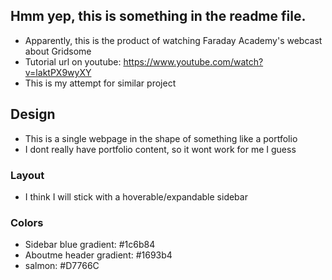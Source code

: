 ## Hmm yep, this is something in the readme file.
* Apparently, this is the product of watching Faraday Academy's webcast about Gridsome
* Tutorial url on youtube: https://www.youtube.com/watch?v=laktPX9wyXY
* This is my attempt for similar project

## Design
* This is a single webpage in the shape of something like a portfolio
* I dont really have portfolio content, so it wont work for me I guess

### Layout

* I think I will stick with a hoverable/expandable sidebar

### Colors

* Sidebar blue gradient: #1c6b84
* Aboutme header gradient: #1693b4
* salmon: #D7766C